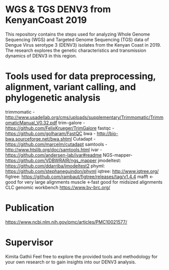 # WGS & TGS DENV3 from KenyanCoast 2019
This repository contains the steps used for analyzing Whole Genome Sequencing (WGS) and Targeted Genome Sequencing (TGS) data of Dengue Virus serotype 3 (DENV3) isolates from the Kenyan Coast in 2019.
The research explores the genetic characteristics and transmission dynamics of DENV3 in this region.
# Tools used for data preprocessing, alignment, variant calling, and phylogenetic analysis
trimmomatic - http://www.usadellab.org/cms/uploads/supplementary/Trimmomatic/TrimmomaticManual_V0.32.pdf
trim-galore - https://github.com/FelixKrueger/TrimGalore
fastqc - https://github.com/golharam/FastQC
bwa - http://bio-bwa.sourceforge.net/bwa.shtml
Cutadapt - https://github.com/marcelm/cutadapt
samtools - http://www.htslib.org/doc/samtools.html
ivar - https://github.com/andersen-lab/ivar#readme 
NGS-mapper- https://github.com/VDBWRAIR/ngs_mapper
jmodeltest: https://github.com/ddarriba/jmodeltest2
phyml: https://github.com/stephaneguindon/phyml
iqtree: http://www.iqtree.org/
figtree: https://github.com/rambaut/figtree/releases/tag/v1.4.4
mafft <- good for very large alignments
muscle <-fast good for midsized alignments
CLC genomic workbench
https://www.bv-brc.org/
# Publication
https://www.ncbi.nlm.nih.gov/pmc/articles/PMC10021577/
# Supervisor
Kimita Gathii
Feel free to explore the provided tools and methodology for your own research or to gain insights into our DENV3 analysis.
